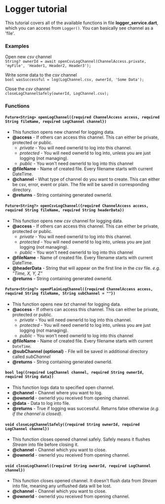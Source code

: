 # Logger tutorial

This tutorial covers all of the available functions in file **logger_service.dart**, which you can access from `Logger()`.
You can basically see channel as a 'file'.

### Examples
Open new _csv_ channel  
`String? ownerId = await openCsvLogChannel(ChannelAccess.private, 'myFile', 'Header1, Header2, Header3');`  

Write some data to the _csv_ channel  
`bool wasSuccessful = log(LogChannel.csv, ownerId, 'Some Data');`  

Close the _csv_ channel  
`closeLogChannelSafely(ownerId, LogChannel.csv);`

### Functions
#### `Future<String> openLogChannel({required ChannelAccess access, required String fileName, required LogChannel channel})`
- This function opens new channel for logging data.
- **@access** - If others can access this channel. This can either be private, protected or public.
  - _private_ - You will need ownerId to log into this channel.
  - _protected_ - You will need ownerId to log into, unless you are just logging (not managing).
  - _public_ - You won't need ownerId to log into this channel
- **@fileName** - Name of created file. Every filename starts with current DateTime.
- **@channel** - What type of channel do you want to create. This can either be csv, error, event or plain. The file will be saved in corresponding directory.
- **@returns** - String containing generated ownerId.

#### `Future<String?> openCsvLogChannel({required ChannelAccess access, required String fileName, required String headerData})`
- This function opens new _csv_ channel for logging data.
- **@access** - If others can access this channel. This can either be private, protected or public.
    - _private_ - You will need ownerId to log into this channel.
    - _protected_ - You will need ownerId to log into, unless you are just logging (not managing).
    - _public_ - You won't need ownerId to log into this channel
- **@fileName** - Name of created file. Every filename starts with current DateTime.
- **@headerData** - String that will appear on the first line in the _csv_ file. _e.g. "Time, X, Y, Z"_
- **@returns** - String containing generated ownerId.

#### `Future<String?> openPlainLogChannel({required ChannelAccess access, required String fileName, String subChannel = ""})`
- This function opens new _txt_ channel for logging data.
- **@access** - If others can access this channel. This can either be private, protected or public.
    - _private_ - You will need ownerId to log into this channel.
    - _protected_ - You will need ownerId to log into, unless you are just logging (not managing).
    - _public_ - You won't need ownerId to log into this channel
- **@fileName** - Name of created file. Every filename starts with current `DateTime`.
- **@subChannel (optional)** - File will be saved in additional directory called _subChannel_
- **@returns** - String containing generated ownerId.

#### `bool log({required LogChannel channel, required String ownerId, required String data})`
- This function logs data to specified open channel.
- **@channel** - Channel where you want to log.
- **@ownerId** - ownerId you received from opening channel.
- **@data** - Data to log into file.
- **@returns** - True if logging was successful. Returns false otherwise _(e.g. if the channel is closed)_.

#### `void closeLogChannelSafely({required String ownerId, required LogChannel channel})`
- This function closes opened channel safely. Safely means it flushes _Stream_ into file before closing it.
- **@channel** - Channel which you want to close.
- **@ownerId** - ownerId you received from opening channel.

#### `void closeLogChannel({required String ownerId, required LogChannel channel})`
- This function closes opened channel. It doesn't flush data from _Stream_ into file, meaning any unflushed data will be lost.
- **@channel** - Channel which you want to close.
- **@ownerId** - ownerId you received from opening channel.
